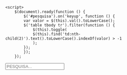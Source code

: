 <script src="https://code.jquery.com/jquery-3.6.0.min.js"></script>
    <script>
        $(document).ready(function () { 
            $('#pesquisa').on('keyup', function () { 
            var valor = $(this).val().toLowerCase();
            $('table tbody tr').filter(function () {
                $(this).toggle(
                $(this).find('td:nth-child(2)').text().toLowerCase().indexOf(valor) > -1
                );
            });
            });
        });
</script>

<input type="text" id="pesquisa" placeholder="PESQUISA...">




